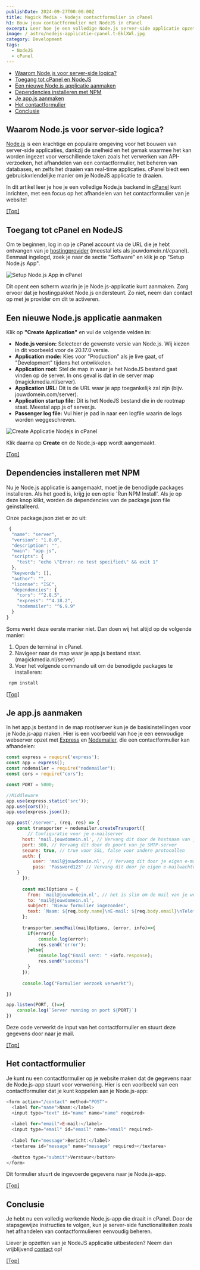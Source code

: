 ```yaml
---
publishDate: 2024-09-27T00:00:00Z
title: Magick Media - Nodejs contactformulier in cPanel
h1: Bouw jouw contactformulier met NodeJS in cPanel
excerpt: Leer hoe je een volledige Node.js server-side applicatie opzet in cPanel, met het opzetten van een contactformulier als voorbeeld.
image: /_astro/nodejs-applicatie-cpanel.t-EklXWl.jpg
category: Development
tags:
  - NodeJS
  - cPanel
---
```

- [Waarom Node.js voor server-side logica?](#waarom-nodejs-voor-server-side-logica)
- [Toegang tot cPanel en NodeJS](#toegang-tot-cpanel-en-nodejs)
- [Een nieuwe Node.js applicatie aanmaken](#een-nieuwe-nodejs-applicatie-aanmaken)
- [Dependencies installeren met NPM](#dependencies-installeren-met-npm)
- [Je app.js aanmaken](#je-appjs-aanmaken)
- [Het contactformulier](#het-contactformulier)
- [Conclusie](#conclusie)

## Waarom Node.js voor server-side logica?
<a href="https://nodejs.org/en" target="_blank" rel="noopener">Node.js</a> is een krachtige en populaire omgeving voor het bouwen van server-side applicaties, dankzij de snelheid en het gemak waarmee het kan worden ingezet voor verschillende taken zoals het verwerken van API-verzoeken, het afhandelen van een contactformulier, het beheren van databases, en zelfs het draaien van real-time applicaties. cPanel biedt een gebruiskvriendelijke manier om je NodeJS applicatie te draaien.

In dit artikel leer je hoe je een volledige Node.js backend in  <a href="https://cpanel.net/" target="_blank" rel="noopener">cPanel</a> kunt inrichten, met een focus op het afhandelen van het contactformulier van je website!

[[Top]](#top)

## Toegang tot cPanel en NodeJS
Om te beginnen, log in op je cPanel account via de URL die je hebt ontvangen van je <a href="/hosting-en-beheer/">hostingprovider</a> (meestal iets als jouwdomein.nl/cpanel). Eenmaal ingelogd, zoek je naar de sectie "Software" en klik je op "Setup Node.js App".

![Setup Node.js App in cPanel](src/assets/images/setup-node-js-app-cpanel.jpg)

Dit opent een scherm waarin je je Node.js-applicatie kunt aanmaken. Zorg ervoor dat je hostingpakket Node.js ondersteunt. Zo niet, neem dan contact op met je provider om dit te activeren.

## Een nieuwe Node.js applicatie aanmaken
Klik op <b>"Create Application"</b> en vul de volgende velden in:
<ul>
  <li><b>Node.js version:</b> Selecteer de gewenste versie van Node.js. Wij kiezen in dit voorbeeld voor de 20.17.0 versie.</li>
  <li><b>Application mode:</b> Kies voor "Production" als je live gaat, of "Development" tijdens het ontwikkelen.</li>
  <li><b>Application root:</b> Stel de map in waar je het NodeJS bestand gaat vinden op de server. In ons geval is dat in de server map (magickmedia.nl/server).
  <li><b>Application URL:</b> Dit is de URL waar je app toegankelijk zal zijn (bijv. jouwdomein.com/server).</li>
  <li><b>Application startup file:</b> Dit is het NodeJS bestand die in de rootmap staat. Meestal app.js of server.js.</li>
  <li><b>Passenger log file:</b> Vul hier je pad in naar een logfile waarin de logs worden weggeschreven.</li>
</ul>

![Create Applicatie Nodejs in cPanel](src/assets/images/create-applicatie-nodejs-cpanel.jpg)

Klik daarna op <b>Create</b> en de Node.js-app wordt aangemaakt.

[[Top]](#top)

## Dependencies installeren met NPM
Nu je Node.js applicatie is aangemaakt, moet je de benodigde packages installeren. Als het goed is, krijg je een optie 'Run NPM Install'. Als je op deze knop klikt, worden de dependencies van de package.json file geinstalleerd.

Onze package.json ziet er zo uit:
```javascript
 {
  "name": "server",
  "version": "1.0.0",
  "description": "",
  "main": "app.js",
  "scripts": {
    "test": "echo \"Error: no test specified\" && exit 1"
  },
  "keywords": [],
  "author": "",
  "license": "ISC",
  "dependencies": {
    "cors": "^2.8.5",
    "express": "^4.18.2",
    "nodemailer": "^6.9.9"
  }
}
```

Soms werkt deze eerste manier niet. Dan doen wij het altijd op de volgende manier:
1. Open de terminal in cPanel.
2. Navigeer naar de map waar je app.js bestand staat. (magickmedia.nl/server)
3. Voer het volgende commando uit om de benodigde packages te installeren:

```javascript
 npm install
  ```

[[Top]](#top)

## Je app.js aanmaken
In het app.js bestand in de map root/server kun je de basisinstellingen voor je Node.js-app maken. Hier is een voorbeeld van hoe je een eenvoudige webserver opzet met <a href="https://expressjs.com/" target="_blank" rel="noopener">Express</a> en <a href="https://nodemailer.com/" target="_blank" rel="noopener">Nodemailer</a>, die een contactformulier kan afhandelen:

```javascript
const express = require('express');
const app = express();
const nodemailer = require("nodemailer");
const cors = require("cors");

const PORT = 5000;

//Middleware
app.use(express.static('src'));
app.use(cors());
app.use(express.json());

app.post('/server', (req, res) => {
    const transporter = nodemailer.createTransport({
        // Configuratie voor je e-mailserver
      host: 'mail.jouwdomein.nl', // Vervang dit door de hostnaam van je SMTP-server
      port: 300, // Vervang dit door de poort van je SMTP-server
      secure: true, // true voor SSL, false voor andere protocollen
      auth: {
          user: 'mail@jouwdomein.nl', // Vervang dit door je eigen e-mailgebruikersnaam
          pass: 'Password123' // Vervang dit door je eigen e-mailwachtwoord
    }
      });
  
      const mailOptions = {
        from: 'mail@jouwdomein.nl', // het is slim om de mail van je websitedomein te gebruiken, om te voorkomen dat hij is de spam komt
        to: 'mail@jouwdomein.nl',
        subject: 'Nieuw formulier ingezonden',
        text: `Naam: ${req.body.name}\nE-mail: ${req.body.email}\nTelefoon: ${req.body.phone}\nBericht: ${req.body.message}`
      };
  
      transporter.sendMail(mailOptions, (error, info)=>{
        if(error){
            console.log(error);
            res.send('error');
        }else{
            console.log("Email sent: " +info.response);
            res.send("success")
        }
      });
  
      console.log("Formulier verzoek verwerkt");

})

app.listen(PORT, ()=>{
    console.log(`Server running on port ${PORT}`)
})

  ```
Deze code verwerkt de input van het contactformulier en stuurt deze gegevens door naar je mail.

[[Top]](#top)

## Het contactformulier
Je kunt nu een contactformulier op je website maken dat de gegevens naar de Node.js-app stuurt voor verwerking. Hier is een voorbeeld van een contactformulier dat je kunt koppelen aan je Node.js-app:

```javascript
<form action="/contact" method="POST">
  <label for="name">Naam:</label>
  <input type="text" id="name" name="name" required>
  
  <label for="email">E-mail:</label>
  <input type="email" id="email" name="email" required>
  
  <label for="message">Bericht:</label>
  <textarea id="message" name="message" required></textarea>
  
  <button type="submit">Verstuur</button>
</form>
  ```
Dit formulier stuurt de ingevoerde gegevens naar je Node.js-app.

[[Top]](#top)

## Conclusie
Je hebt nu een volledig werkende Node.js-app die draait in cPanel. Door de stapsgewijze instructies te volgen, kun je server-side functionaliteiten zoals het afhandelen van contactformulieren eenvoudig beheren.

Liever je opzetten van je NodeJS applicatie uitbesteden? Neem dan vrijblijvend <a href="/contact/">contact</a> op!

[[Top]](#top)